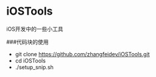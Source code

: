 # iOSTools
iOS开发中的一些小工具

###代码块的使用
- git clone https://github.com/zhangfeidev/iOSTools.git
- cd iOSTools
- ./setup_snip.sh
